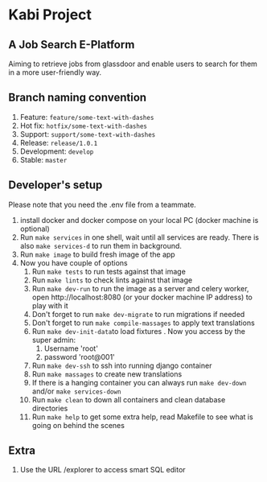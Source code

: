 # Kabi Project

## A Job Search E-Platform 

Aiming to retrieve jobs from glassdoor and enable users to search for them in a more user-friendly way.

## Branch naming convention

1. Feature: `feature/some-text-with-dashes`
2. Hot fix: `hotfix/some-text-with-dashes`
3. Support: `support/some-text-with-dashes`
4. Release: `release/1.0.1`
5. Development: `develop`
6. Stable: `master`

## Developer's setup

Please note that you need the .env file from a teammate.

1. install docker and docker compose on your local PC (docker machine is optional)
1. Run `make services` in one shell, wait until all services are ready. There is also `make services-d` to run them in
   background.
1. Run `make image` to build fresh image of the app
1. Now you have couple of options
    1. Run `make tests` to run tests against that image
    2. Run `make lints` to check lints against that image
    3. Run `make dev-run` to run the image as a server and celery worker, open http://localhost:8080 (or your docker
       machine IP address) to play with it
    4. Don't forget to run `make dev-migrate` to run migrations if needed
    5. Don't forget to run `make compile-massages` to apply text translations
    6. Run `make dev-init-data`to load fixtures . Now you access by the super admin:
        1. Username 'root'
        2. password 'root@001'
    7. Run `make dev-ssh` to ssh into running django container
    8. Run `make massages` to create new translations
    9. If there is a hanging container you can always run `make dev-down` and/or `make services-down`
    10. Run `make clean` to down all containers and clean database directories
    11. Run `make help` to get some extra help, read Makefile to see what is going on behind the scenes

## Extra

1. Use the URL /explorer to access smart SQL editor
